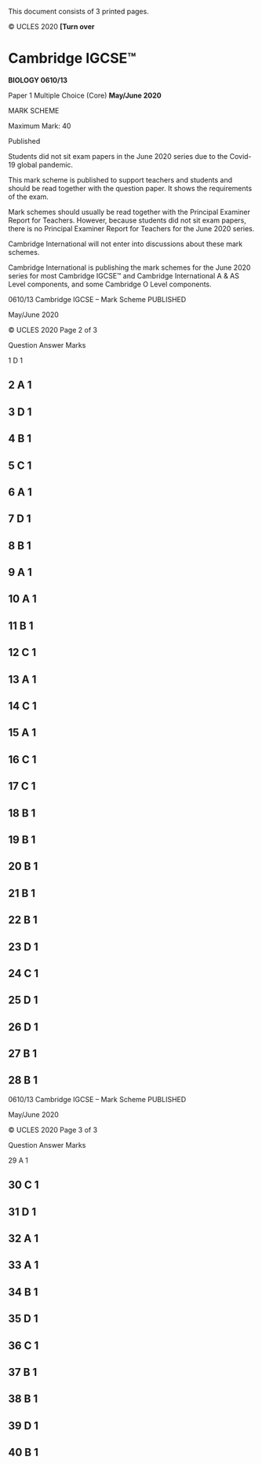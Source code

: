  This document consists of 3 printed pages. 

© UCLES 2020 **[Turn over** 

# Cambridge IGCSE™ 

**BIOLOGY 0610/13** 

Paper 1 Multiple Choice (Core) **May/June 2020** 

MARK SCHEME 

Maximum Mark: 40 

 Published 

Students did not sit exam papers in the June 2020 series due to the Covid-19 global pandemic. 

This mark scheme is published to support teachers and students and should be read together with the question paper. It shows the requirements of the exam. 

Mark schemes should usually be read together with the Principal Examiner Report for Teachers. However, because students did not sit exam papers, there is no Principal Examiner Report for Teachers for the June 2020 series. 

Cambridge International will not enter into discussions about these mark schemes. 

Cambridge International is publishing the mark schemes for the June 2020 series for most Cambridge IGCSE™ and Cambridge International A & AS Level components, and some Cambridge O Level components. 


0610/13 Cambridge IGCSE – Mark Scheme PUBLISHED 

 May/June 2020 

© UCLES 2020 Page 2 of 3 

 Question Answer Marks 

 1 D 1 

## 2 A 1 

## 3 D 1 

## 4 B 1 

## 5 C 1 

## 6 A 1 

## 7 D 1 

## 8 B 1 

## 9 A 1 

## 10 A 1 

## 11 B 1 

## 12 C 1 

## 13 A 1 

## 14 C 1 

## 15 A 1 

## 16 C 1 

## 17 C 1 

## 18 B 1 

## 19 B 1 

## 20 B 1 

## 21 B 1 

## 22 B 1 

## 23 D 1 

## 24 C 1 

## 25 D 1 

## 26 D 1 

## 27 B 1 

## 28 B 1 


0610/13 Cambridge IGCSE – Mark Scheme PUBLISHED 

 May/June 2020 

© UCLES 2020 Page 3 of 3 

 Question Answer Marks 

 29 A 1 

## 30 C 1 

## 31 D 1 

## 32 A 1 

## 33 A 1 

## 34 B 1 

## 35 D 1 

## 36 C 1 

## 37 B 1 

## 38 B 1 

## 39 D 1 

## 40 B 1 


